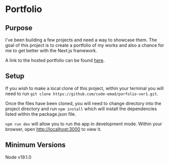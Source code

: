 # Portfolio

## Purpose
I've been building a few projects and need a way to showcase them. The goal of this project is to create a portfolio of my works and also a chance for me to get better with the Next.js framework. 

A link to the hosted portfolio can be found [here](https://emadislamportfolio.vercel.app/).

## Setup
If you wish to make a local clone of this project, within your terminal you will need to run `git clone https://github.com/code-emad/porfolio-ver1.git`.

Once the files have been cloned, you will need to change directory into the project directory and run `npm install` which will install the dependencies listed within the package.json file.

`npm run dev` will allow you to run the app in development mode. Within your browser, open [http://localhost:3000](http://localhost:3000) to view it.

## Minimum Versions
Node v19.1.0
